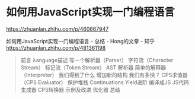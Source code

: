 # 如何用JavaScript实现一门编程语言











https://zhuanlan.zhihu.com/p/460667947



如何用JavaScript实现一门编程语言 - 总结 - Hong的文章 - 知乎
https://zhuanlan.zhihu.com/p/481361198










>前言
λanguage描述
写一个解析器（Parser）
字符流（Character Stream）
标记流（Token Stream）
AST
解析器
简单的解释器（Interpreter）
我们得到了什么
增加新的结构
我们有多快？
CPS求值器（CPS Evaluator）
保护堆栈
Continuations
Yield进阶
编译成JS
JS代码生成器
CPS转换器
示例及改进
优化器
总结















